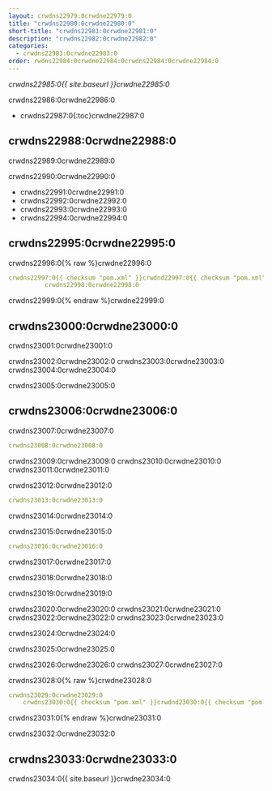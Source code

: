 ```yaml
---
layout: crwdns22979:0crwdne22979:0
title: "crwdns22980:0crwdne22980:0"
short-title: "crwdns22981:0crwdne22981:0"
description: "crwdns22982:0crwdne22982:0"
categories:
  - crwdns22983:0crwdne22983:0
order: rwdns22984:0crwdne22984:0crwdns22984:0crwdne22984:0
---
```

*crwdns22985:0{{ site.baseurl }}crwdne22985:0*

crwdns22986:0crwdne22986:0

* crwdns22987:0{:toc}crwdne22987:0

## crwdns22988:0crwdne22988:0

crwdns22989:0crwdne22989:0

crwdns22990:0crwdne22990:0

* crwdns22991:0crwdne22991:0
* crwdns22992:0crwdne22992:0 
* crwdns22993:0crwdne22993:0 
* crwdns22994:0crwdne22994:0

## crwdns22995:0crwdne22995:0

crwdns22996:0{% raw %}crwdne22996:0

```yaml
crwdns22997:0{{ checksum "pom.xml" }}crwdnd22997:0{{ checksum "pom.xml" }}crwdne22997:0 
          crwdns22998:0crwdne22998:0    
```

crwdns22999:0{% endraw %}crwdne22999:0

## crwdns23000:0crwdne23000:0

crwdns23001:0crwdne23001:0

crwdns23002:0crwdne23002:0 crwdns23003:0crwdne23003:0 crwdns23004:0crwdne23004:0

crwdns23005:0crwdne23005:0

## crwdns23006:0crwdne23006:0

crwdns23007:0crwdne23007:0

```yaml
crwdns23008:0crwdne23008:0
```

crwdns23009:0crwdne23009:0 crwdns23010:0crwdne23010:0 crwdns23011:0crwdne23011:0

crwdns23012:0crwdne23012:0

```yaml
crwdns23013:0crwdne23013:0
```

crwdns23014:0crwdne23014:0

crwdns23015:0crwdne23015:0

```yaml
crwdns23016:0crwdne23016:0
```

crwdns23017:0crwdne23017:0

crwdns23018:0crwdne23018:0

crwdns23019:0crwdne23019:0

crwdns23020:0crwdne23020:0 crwdns23021:0crwdne23021:0 crwdns23022:0crwdne23022:0 crwdns23023:0crwdne23023:0

crwdns23024:0crwdne23024:0

crwdns23025:0crwdne23025:0

crwdns23026:0crwdne23026:0 crwdns23027:0crwdne23027:0

crwdns23028:0{% raw %}crwdne23028:0

```yaml
crwdns23029:0crwdne23029:0
    crwdns23030:0{{ checksum "pom.xml" }}crwdnd23030:0{{ checksum "pom.xml" }}crwdne23030:0
```

crwdns23031:0{% endraw %}crwdne23031:0

crwdns23032:0crwdne23032:0

## crwdns23033:0crwdne23033:0

crwdns23034:0{{ site.baseurl }}crwdne23034:0